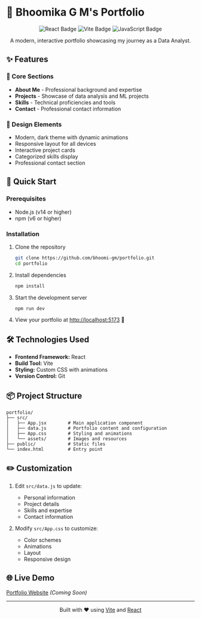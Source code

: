 # 🌟 Bhoomika G M's Portfolio

<div align="center">
  <img src="https://img.shields.io/badge/React-20232A?style=for-the-badge&logo=react&logoColor=61DAFB" alt="React Badge"/>
  <img src="https://img.shields.io/badge/Vite-B73BFE?style=for-the-badge&logo=vite&logoColor=FFD62E" alt="Vite Badge"/>
  <img src="https://img.shields.io/badge/JavaScript-323330?style=for-the-badge&logo=javascript&logoColor=F7DF1E" alt="JavaScript Badge"/>
</div>

<p align="center">A modern, interactive portfolio showcasing my journey as a Data Analyst.</p>

## ✨ Features

### 🎯 Core Sections
- **About Me** - Professional background and expertise
- **Projects** - Showcase of data analysis and ML projects
- **Skills** - Technical proficiencies and tools
- **Contact** - Professional contact information

### 🎨 Design Elements
- Modern, dark theme with dynamic animations
- Responsive layout for all devices
- Interactive project cards
- Categorized skills display
- Professional contact section

## 🚀 Quick Start

### Prerequisites
- Node.js (v14 or higher)
- npm (v6 or higher)

### Installation

1. Clone the repository
   ```bash
   git clone https://github.com/bhoomi-gm/portfolio.git
   cd portfolio
   ```

2. Install dependencies
   ```bash
   npm install
   ```

3. Start the development server
   ```bash
   npm run dev
   ```

4. View your portfolio at [http://localhost:5173](http://localhost:5173) 🎉

## 🛠️ Technologies Used

- **Frontend Framework:** React
- **Build Tool:** Vite
- **Styling:** Custom CSS with animations
- **Version Control:** Git

## 📦 Project Structure

```
portfolio/
├── src/
│   ├── App.jsx        # Main application component
│   ├── data.js        # Portfolio content and configuration
│   ├── App.css        # Styling and animations
│   └── assets/        # Images and resources
├── public/            # Static files
└── index.html         # Entry point
```

## ✏️ Customization

1. Edit `src/data.js` to update:
   - Personal information
   - Project details
   - Skills and expertise
   - Contact information

2. Modify `src/App.css` to customize:
   - Color schemes
   - Animations
   - Layout
   - Responsive design

## 🌐 Live Demo
[Portfolio Website](#) _(Coming Soon)_

---

<div align="center">
  <p>Built with ❤️ using <a href="https://vitejs.dev/">Vite</a> and <a href="https://react.dev/">React</a></p>
</div>
